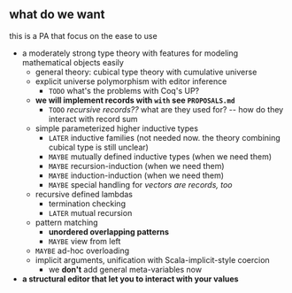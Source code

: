 
## what do we want

this is a PA that focus on the ease to use
* a moderately strong type theory with features for modeling mathematical objects easily
    * general theory: cubical type theory with cumulative universe
    * explicit universe polymorphism with editor inference
        * `TODO` what's the problems with Coq's UP?
    * **we will implement records with `with` see `PROPOSALS.md`**
        * `TODO` *recursive records??* what are they used for? -- how do they interact with record sum
    * simple parameterized higher inductive types
        * `LATER` inductive families (not needed now. the theory combining cubical type is still unclear)
        * `MAYBE` mutually defined inductive types (when we need them)
        * `MAYBE` recursion-induction (when we need them)
        * `MAYBE` induction-induction (when we need them)
        * `MAYBE` special handling for *vectors are records, too*
    * recursive defined lambdas
        * termination checking
        * `LATER` mutual recursion
    * pattern matching
        * **unordered overlapping patterns**
        * `MAYBE` view from left
    * `MAYBE` ad-hoc overloading
    * implicit arguments, unification with Scala-implicit-style coercion
        * we **don't** add general meta-variables now
* **a structural editor that let you to interact with your values**
